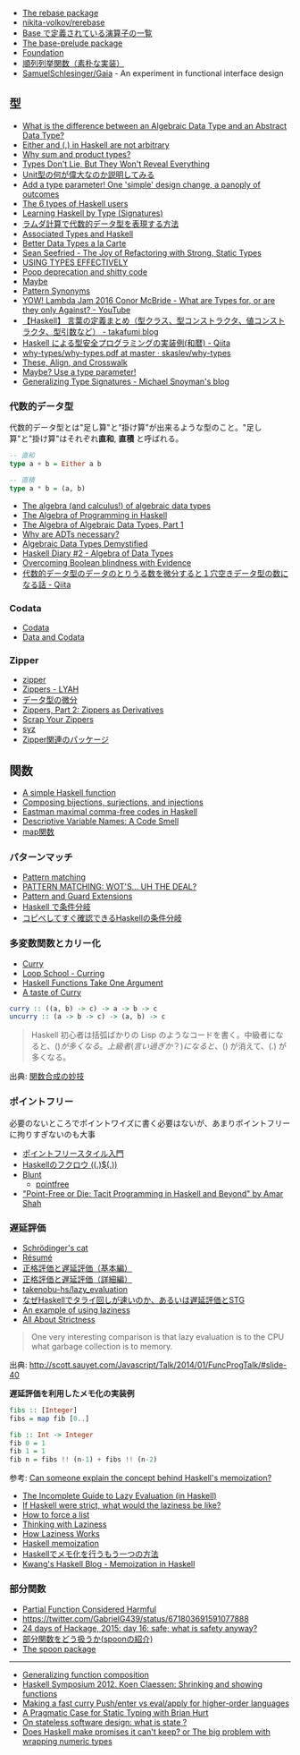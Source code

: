 * [The rebase package](http://hackage.haskell.org/package/rebase)
* [nikita-volkov/rerebase](https://github.com/nikita-volkov/rerebase)
* [Base で定義されている演算子の一覧](http://hackage.haskell.org/package/acme-operators/docs/Acme-Operators-Base.html)
* [The base-prelude package](https://hackage.haskell.org/package/base-prelude)
* [Foundation](http://tab.snarc.org/posts/haskell/2016-09-09-foundation.html)
* [順列列挙関数（素朴な実装）](http://qiita.com/nobsun/items/babd28fe81ba3b9f304f)
* [SamuelSchlesinger/Gaia](https://github.com/SamuelSchlesinger/Gaia) - An experiment in functional interface design

## 型
* [What is the difference between an Algebraic Data Type and an Abstract Data Type?](http://www.reddit.com/r/haskell/comments/38grqx/what_is_the_difference_between_an_algebraic_data/)
* [Either and (,) in Haskell are not arbitrary](http://bitemyapp.com/posts/2015-10-19-either-is-not-arbitrary.html)
* [Why sum and product types?](http://charlieharvey.org.uk/page/sum_and_product_types)
* [Types Don't Lie, But They Won't Reveal Everything](http://www.cli-nerd.com/2016/01/18/types-dont-lie-but-they-dont-reveal-everything.html)
* [Unit型の何が偉大なのか説明してみる](http://qiita.com/alucky0707/items/a677e5c9850aa765dd55)
* [Add a type parameter! One 'simple' design change, a panoply of outcomes](https://www.youtube.com/watch?v=BHjIl81HgfE)
* [The 6 types of Haskell users](http://rickdzekman.com/thoughts/the-6-types-of-haskell-users/)
* [Learning Haskell by Type (Signatures)](http://holger-peters.de/haskell-by-types.html)
* [ラムダ計算で代数的データ型を表現する方法](http://d.hatena.ne.jp/syamino/20120524/p1)
* [Associated Types and Haskell](http://amixtureofmusings.com/2016/05/19/associated-types-and-haskell/)
* [Better Data Types a la Carte](http://reasonablypolymorphic.com/blog/better-data-types-a-la-carte)
* [Sean Seefried - The Joy of Refactoring with Strong, Static Types](https://www.youtube.com/watch?v=_K6UAq4hjAs)
* [USING TYPES EFFECTIVELY](http://www.elbeno.com/presentations/using-types-effectively/presentation.html#/sec-title-slide)
* [Poop deprecation and shitty code](http://cs-syd.eu/posts/2016-08-28-poop-deprecation.html)
* [Maybe](http://qiita.com/knknkn1162/items/48427aee35bd5892c61d)
* [Pattern Synonyms](https://kseo.github.io/posts/2016-12-22-pattern-synonyms.html)
* [YOW! Lambda Jam 2016 Conor McBride - What are Types for, or are they only Against? - YouTube](https://www.youtube.com/watch?v=3U3lV5VPmOU&feature=share)
* [【Haskell】 言葉の定義まとめ（型クラス、型コンストラクタ、値コンストラクタ、型引数など） - takafumi blog](http://takafumi-s.hatenablog.com/entry/2015/09/25/123335)
* [Haskell による型安全プログラミングの実装例(和暦) - Qiita](http://qiita.com/algas/items/9e63f7a99303d27a6c03)
* [why-types/why-types.pdf at master · skaslev/why-types](https://github.com/skaslev/why-types/blob/master/why-types.pdf)
* [These, Align, and Crosswalk](http://teh.id.au/posts/2017/03/29/these-align-crosswalk/index.html)
* [Maybe? Use a type parameter!](http://www.parsonsmatt.org/2017/04/08/maybe_use_a_type_parameter.html)
* [Generalizing Type Signatures - Michael Snoyman's blog](http://www.snoyman.com/blog/2017/04/generalizing-type-signatures)

### 代数的データ型
代数的データ型とは"足し算"と"掛け算"が出来るような型のこと。"足し算"と"掛け算"はそれぞれ**直和**, **直積** と呼ばれる。

```hs
-- 直和
type a + b = Either a b

-- 直積
type a * b = (a, b)
```

* [The algebra (and calculus!) of algebraic data types](https://codewords.recurse.com/issues/three/algebra-and-calculus-of-algebraic-data-types)
* [The Algebra of Programming in Haskell](http://www.cs.ox.ac.uk/research/pdt/ap/dgp/workshop2004/oliveira.pdf)
* [The Algebra of Algebraic Data Types, Part 1](http://chris-taylor.github.io/blog/2013/02/10/the-algebra-of-algebraic-data-types/)
* [Why are ADTs necessary?](http://www.reddit.com/r/haskell/comments/2z1n16/why_are_adts_necessary/)
* [Algebraic Data Types Demystified](http://blog.haskellformac.com/blog/algebraic-data-types-demystified)
* [Haskell Diary #2 - Algebra of Data Types](http://akashagrawal.me/haskell-diary-2-algebraic-data-types/)
* [Overcoming Boolean blindness with Evidence](http://cs-syd.eu/posts/2016-07-24-overcoming-boolean-blindness-evidence.html)
* [代数的データ型のデータのとりうる数を微分すると１穴空きデータ型の数になる話 - Qiita](http://qiita.com/mittyantest/items/f8783834e6bb48baf2c8)

### Codata
* [Codata](http://types2004.lri.fr/SLIDES/altenkirch.pdf)
* [Data and Codata](http://blog.sigfpe.com/2007/07/data-and-codata.html)

### Zipper
* [zipper](https://hackage.haskell.org/package/zipper)
* [Zippers - LYAH](http://learnyouahaskell.com/zippers)
* [データ型の微分](http://ja.wikibooks.org/wiki/Haskell/Zippers#.E3.83.87.E3.83.BC.E3.82.BF.E5.9E.8B.E3.81.AE.E5.BE.AE.E5.88.86)
* [Zippers, Part 2: Zippers as Derivatives](https://pavpanchekha.com/blog/zippers/derivative.html)
* [Scrap Your Zippers](http://michaeldadams.org/papers/scrap_your_zippers/ScrapYourZippers-2010.pdf)
* [syz](https://hackage.haskell.org/package/syz)
* [Zipper関連のパッケージ](http://d.hatena.ne.jp/debug-ito/20161016/1476587232)

## 関数
* [A simple Haskell function](http://neilmitchell.blogspot.jp/2016/01/a-simple-haskell-function.html)
* [Composing bijections, surjections, and injections](https://gist.github.com/rampion/f20ffd6386269e6f7e41fae15d208e12)
* [Eastman maximal comma-free codes in Haskell](https://byorgey.wordpress.com/2016/07/07/eastman-maximal-comma-free-codes-in-haskell/)
* [Descriptive Variable Names: A Code Smell](http://degoes.net/articles/insufficiently-polymorphic)
* [map関数](http://qiita.com/knknkn1162/items/92de8dd250ff94cd86f1)

### パターンマッチ
* [Pattern matching](http://mbps.hatenablog.com/entry/2014/10/04/010000)
* [PATTERN MATCHING: WOT'S... UH THE DEAL?](http://www.stackbuilders.com/news/pattern-matching-wot-s-uh-the-deal)
* [Pattern and Guard Extensions](https://www.fpcomplete.com/school/to-infinity-and-beyond/pick-of-the-week/guide-to-ghc-extensions/pattern-and-guard-extensions)
* [Haskell で条件分岐](http://qiita.com/rooooomania/items/1623e5b981a30fbc8427)
* [コピペしてすぐ確認できるHaskellの条件分岐](http://qiita.com/nejimakidori/items/f6aedce6308ce5e32914)

### 多変数関数とカリー化
* [Curry](https://ro-che.info/ccc/10)
* [Loop School - Curring](http://school.looprecur.com/?video=122330958)
* [Haskell Functions Take One Argument](http://tonymorris.github.io/blog/posts/haskell-functions-take-one-argument/)
* [A taste of Curry](https://jeltsch.wordpress.com/2013/04/27/a-taste-of-curry/)

```haskell
curry :: ((a, b) -> c) -> a -> b -> c
uncurry :: (a -> b -> c) -> (a, b) -> c
```

> Haskell 初心者は括弧ばかりの Lisp のようなコードを書く。中級者になると、($) が多くなる。上級者(言い過ぎか？)になると、($) が消えて、(.) が多くなる。

出典: [関数合成の妙技](http://d.hatena.ne.jp/kazu-yamamoto/20100702/1278036842)

### ポイントフリー
必要のないところでポイントワイズに書く必要はないが、あまりポイントフリーに拘りすぎないのも大事

* [ポイントフリースタイル入門](http://d.hatena.ne.jp/melpon/20111031/1320024473)
* [Haskellのフクロウ ((.)$(.))](http://uid0130.blogspot.jp/2014/11/haskell_17.html)
* [Blunt](https://blunt.herokuapp.com/)
  * [pointfree](https://hackage.haskell.org/package/pointfree)
* ["Point-Free or Die: Tacit Programming in Haskell and Beyond" by Amar Shah](https://www.youtube.com/watch?v=seVSlKazsNk)

### 遅延評価
* [Schrödinger's cat](https://ro-che.info/ccc/4)
* [Résumé](https://ro-che.info/ccc/11)
* [正格評価と遅延評価（基本編）](http://qiita.com/ruicc/items/07143c9e78c697227706)
* [正格評価と遅延評価（詳細編）](http://qiita.com/ruicc/items/31a269f93404268d80d7)
* [takenobu-hs/lazy_evaluation](https://github.com/takenobu-hs/lazy_evaluation)
* [なぜHaskellでタライ回しが速いのか、あるいは遅延評価とSTG](http://qiita.com/ruicc/items/b8b3c61a12baa1af3c69)
* [An example of using laziness](http://noughtmare.gitlab.io/posts/2017-08-30-an-example-of-using-laziness.html)
* [All About Strictness](https://www.fpcomplete.com/blog/2017/09/all-about-strictness)

> One very interesting comparison is that lazy evaluation is to the CPU what garbage collection is to memory.

出典: <http://scott.sauyet.com/Javascript/Talk/2014/01/FuncProgTalk/#slide-40>

**遅延評価を利用したメモ化の実装例**

```haskell
fibs :: [Integer]
fibs = map fib [0..]

fib :: Int -> Integer
fib 0 = 1
fib 1 = 1
fib n = fibs !! (n-1) + fibs !! (n-2)
```

参考: [Can someone explain the concept behind Haskell's memoization?](http://programmers.stackexchange.com/questions/220746/can-someone-explain-the-concept-behind-haskells-memoization)

* [The Incomplete Guide to Lazy Evaluation (in Haskell)](https://hackhands.com/guide-lazy-evaluation-haskell/)
* [If Haskell were strict, what would the laziness be like?](http://nikita-volkov.github.io/if-haskell-were-strict/)
* [How to force a list](https://ro-che.info/articles/2015-05-28-force-list)
* [Thinking with Laziness](http://begriffs.com/posts/2015-06-17-thinking-with-laziness.html)
* [How Laziness Works](http://two-wrongs.com/how-laziness-works)
* [Haskell memoization](http://lukahorvat.github.io/programming/2014/11/18/haskell-memoization/)
* [Haskellでメモ化を行うもう一つの方法](http://d.hatena.ne.jp/tanakh/20100411)
* [Kwang's Haskell Blog - Memoization in Haskell](https://kseo.github.io//posts/2017-01-14-memoization-in-hasekll.html)

### 部分関数
* [Partial Function Considered Harmful](http://tanakh.jp/posts/2011-12-25-partial-function-considered-harmful.html)
* <https://twitter.com/GabrielG439/status/671803691591077888>
* [24 days of Hackage, 2015: day 16: safe; what is safety anyway?](http://conscientiousprogrammer.com/blog/2015/12/16/24-days-of-hackage-2015-day-16-safe-what-is-safety-anyway/)
* [部分関数をどう扱うか(spoonの紹介)](http://qiita.com/techno-tanoC/items/1b725713cd01bdf83b40)
* [The spoon package](https://hackage.haskell.org/package/spoon)

---

* [Generalizing function composition](http://jaspervdj.be/posts/2014-10-17-generalizing-function-composition.html)
* [Haskell Symposium 2012. Koen Claessen: Shrinking and showing functions](https://www.youtube.com/watch?v=CH8UQJiv9Q4)
* [Making a fast curry Push/enter vs eval/apply for higher-order languages](http://citeseerx.ist.psu.edu/viewdoc/download?doi=10.1.1.134.9317&rep=rep1&type=pdf)
* [A Pragmatic Case for Static Typing with Brian Hurt](https://vimeo.com/72870631)
* [On stateless software design: what is state ?](http://www.leonmergen.com/code/2015/12/04/on-stateless-software-design-what-is-state.html)
* [Does Haskell make promises it can't keep? or The big problem with wrapping numeric types](https://gist.github.com/tdoris/de36d2306edc5d6e9e7d#file-promises-md)
